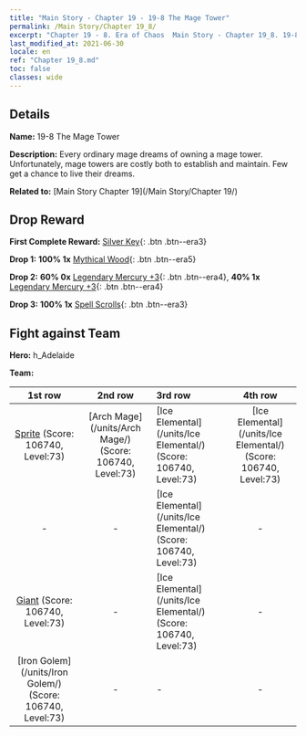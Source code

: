 ```yaml
---
title: "Main Story - Chapter 19 - 19-8 The Mage Tower"
permalink: /Main Story/Chapter 19_8/
excerpt: "Chapter 19 - 8. Era of Chaos  Main Story - Chapter 19_8. 19-8 The Mage Tower"
last_modified_at: 2021-06-30
locale: en
ref: "Chapter 19_8.md"
toc: false
classes: wide
---
```


## Details

 **Name:** 19-8 The Mage Tower

 **Description:** Every ordinary mage dreams of owning a mage tower. Unfortunately, mage towers are costly both to establish and maintain. Few get a chance to live their dreams.

 **Related to:** [Main Story Chapter 19](/Main Story/Chapter 19/)

## Drop Reward

 **First Complete Reward:** [Silver Key](/Items/con_693/){: .btn .btn--era3}

 **Drop 1:** **100% 1x** [Mythical Wood](/Items/mat_62/){: .btn .btn--era5}

 **Drop 2:** **60% 0x** [Legendary Mercury +3](/Items/mat_56/){: .btn .btn--era4}, **40% 1x** [Legendary Mercury +3](/Items/mat_56/){: .btn .btn--era4}

 **Drop 3:** **100% 1x** [Spell Scrolls](/Items/con_694/){: .btn .btn--era3}


## Fight against Team
 **Hero:** h_Adelaide

 **Team:**


  | 1st row | 2nd row | 3rd row | 4th row |
  |:----:|:----:|:----|:----:|
  | [Sprite](/units/Sprite/) (Score: 106740, Level:73)  | [Arch Mage](/units/Arch Mage/) (Score: 106740, Level:73)  | [Ice Elemental](/units/Ice Elemental/) (Score: 106740, Level:73)  | [Ice Elemental](/units/Ice Elemental/) (Score: 106740, Level:73)  |
  | - | - | [Ice Elemental](/units/Ice Elemental/) (Score: 106740, Level:73)  | - |
  | [Giant](/units/Giant/) (Score: 106740, Level:73)  | - | [Ice Elemental](/units/Ice Elemental/) (Score: 106740, Level:73)  | - |
  | [Iron Golem](/units/Iron Golem/) (Score: 106740, Level:73)  | - | - | - |


